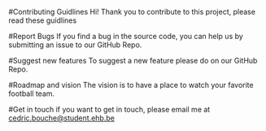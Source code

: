 #Contributing Guidlines
Hi! Thank you to contribute to this project, please read these guidlines

#Report Bugs
If you find a bug in the source code, you can help us by submitting an issue to our GitHub Repo.

#Suggest new features
To suggest a new feature please do on our GitHub Repo.

#Roadmap and vision
The vision is to have a place to watch your favorite football team.

#Get in touch
if you want to get in touch, please email me at cedric.bouche@student.ehb.be




